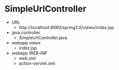 # SimpleUrlController
- URL
	- http://localhost:8080/spring3.0/views/index.jsp
- java.controller
	- SimpleUrlController.java
- webapp.views
	- index.jsp
- webapp.WEB-INF
	- web.xml
	- action-servlet.xml
